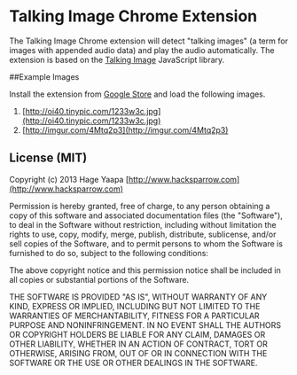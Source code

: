 Talking Image Chrome Extension
====================

The Talking Image Chrome extension will detect "talking images" (a term for images with appended audio data) and play the audio automatically.
The extension is based on the [Talking Image](https://github.com/hacksparrow/talking-image) JavaScript library.

##Example Images

Install the extension from [Google Store](https://chrome.google.com/webstore/detail/talking-image/fbfmcblhmlkgghbhligndabjfmmhleke) and load the following images.

1. [http://oi40.tinypic.com/1233w3c.jpg](http://oi40.tinypic.com/1233w3c.jpg)  
2. [http://imgur.com/4Mtq2p3](http://imgur.com/4Mtq2p3)

## License (MIT)

Copyright (c) 2013 Hage Yaapa [http://www.hacksparrow.com](http://www.hacksparrow.com)

Permission is hereby granted, free of charge, to any person obtaining a copy
of this software and associated documentation files (the "Software"), to deal
in the Software without restriction, including without limitation the rights
to use, copy, modify, merge, publish, distribute, sublicense, and/or sell
copies of the Software, and to permit persons to whom the Software is
furnished to do so, subject to the following conditions:

The above copyright notice and this permission notice shall be included in
all copies or substantial portions of the Software.

THE SOFTWARE IS PROVIDED "AS IS", WITHOUT WARRANTY OF ANY KIND, EXPRESS OR
IMPLIED, INCLUDING BUT NOT LIMITED TO THE WARRANTIES OF MERCHANTABILITY,
FITNESS FOR A PARTICULAR PURPOSE AND NONINFRINGEMENT. IN NO EVENT SHALL THE
AUTHORS OR COPYRIGHT HOLDERS BE LIABLE FOR ANY CLAIM, DAMAGES OR OTHER
LIABILITY, WHETHER IN AN ACTION OF CONTRACT, TORT OR OTHERWISE, ARISING FROM, OUT OF OR IN CONNECTION WITH THE SOFTWARE OR THE USE OR OTHER DEALINGS IN THE SOFTWARE.
